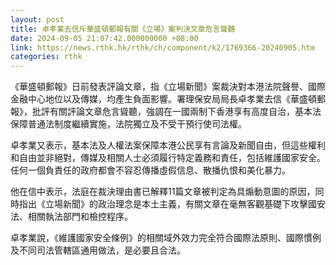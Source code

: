 ```yaml
---
layout: post
title: 卓孝業去信斥華盛頓郵報有關《立場》案判決文章危言聳聽
date: 2024-09-05 21:07:42.000000000 +08:00
link: https://news.rthk.hk/rthk/ch/component/k2/1769366-20240905.htm
categories: rthk
---
```


《華盛頓郵報》日前發表評論文章，指《立場新聞》案裁決對本港法院聲譽、國際金融中心地位以及傳媒，均產生負面影響。署理保安局局長卓孝業去信《華盛頓郵報》，批評有關評論文章危言聳聽，強調在一國兩制下香港享有高度自治，基本法保障普通法制度繼續實施，法院獨立及不受干預行使司法權。

卓孝業又表示，基本法及人權法案保障本港公民享有言論及新聞自由，但這些權利和自由並非絕對，傳媒及相關人士必須履行特定義務和責任，包括維護國家安全。任何一個負責任的政府都會不容忍傳播虛假信息、散播仇恨和美化暴力。

他在信中表示，法庭在裁決理由書已解釋11篇文章被判定為具煽動意圖的原因，同時指出《立場新聞》的政治理念是本土主義，有關文章在毫無客觀基礎下攻擊國安法、相關執法部門和檢控程序。

卓孝業說，《維護國家安全條例》的相關域外效力完全符合國際法原則、國際慣例及不同司法管轄區通用做法，是必要且合法。
